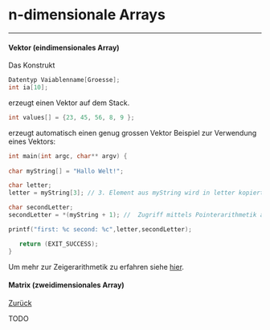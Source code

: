 # n-dimensionale Arrays
---

#### Vektor (eindimensionales Array)

Das Konstrukt
```c
Datentyp Vaiablenname[Groesse];
int ia[10];
```
erzeugt einen Vektor auf dem Stack.
```c
int values[] = {23, 45, 56, 8, 9 };
```
erzeugt automatisch einen genug grossen Vektor
Beispiel zur Verwendung eines Vektors:
 ```c
int main(int argc, char** argv) {
    
 char myString[] = "Hallo Welt!";
 
 char letter;
 letter = myString[3]; // 3. Element aus myString wird in letter kopiert. (l)
 
 char secondLetter;
 secondLetter = *(myString + 1); //  Zugriff mittels Pointerarithmetik auf das zweite Element
 
 printf("first: %c second: %c",letter,secondLetter);

    return (EXIT_SUCCESS);
}
```

Um mehr zur Zeigerarithmetik zu erfahren siehe [hier](02-04-datatypes.md).

#### Matrix (zweidimensionales Array)


[Zurück](datatypes.md)

TODO
